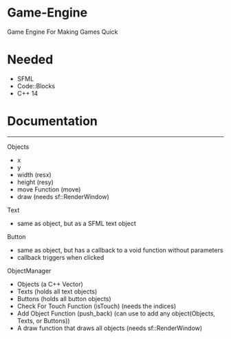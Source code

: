 # Game-Engine
Game Engine For Making Games Quick

# Needed
- SFML
- Code::Blocks
- C++ 14
# Documentation
___

Objects
- x
- y
- width (resx)
- height (resy)
- move Function (move)
- draw (needs sf::RenderWindow)

Text
- same as object, but as a SFML text object

Button
- same as object, but has a callback to a void function without parameters
- callback triggers when clicked

ObjectManager
- Objects (a C++ Vector)
- Texts (holds all text objects)
- Buttons (holds all button objects)
- Check For Touch Function (isTouch) (needs the indices)
- Add Object Function (push_back) (can use to add any object(Objects, Texts, or Buttons))
- A draw function that draws all objects (needs sf::RenderWindow)

